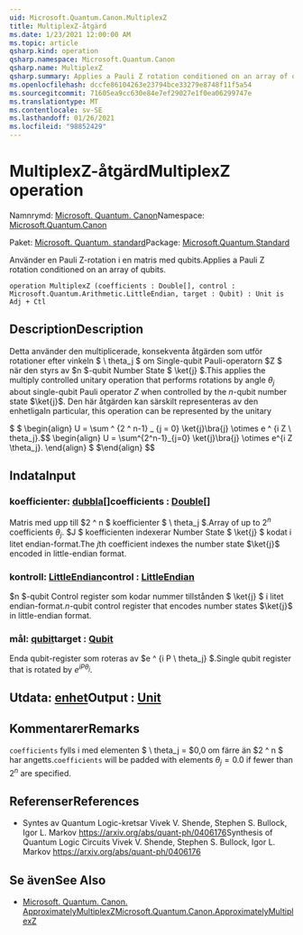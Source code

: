 ```yaml
---
uid: Microsoft.Quantum.Canon.MultiplexZ
title: MultiplexZ-åtgärd
ms.date: 1/23/2021 12:00:00 AM
ms.topic: article
qsharp.kind: operation
qsharp.namespace: Microsoft.Quantum.Canon
qsharp.name: MultiplexZ
qsharp.summary: Applies a Pauli Z rotation conditioned on an array of qubits.
ms.openlocfilehash: dccfe86104263e23794bce33279e8748f11f5a54
ms.sourcegitcommit: 71605ea9cc630e84e7ef29027e1f0ea06299747e
ms.translationtype: MT
ms.contentlocale: sv-SE
ms.lasthandoff: 01/26/2021
ms.locfileid: "98852429"
---
```

# <a name="multiplexz-operation"></a><span data-ttu-id="a092e-102">MultiplexZ-åtgärd</span><span class="sxs-lookup"><span data-stu-id="a092e-102">MultiplexZ operation</span></span>

<span data-ttu-id="a092e-103">Namnrymd: [Microsoft. Quantum. Canon](xref:Microsoft.Quantum.Canon)</span><span class="sxs-lookup"><span data-stu-id="a092e-103">Namespace: [Microsoft.Quantum.Canon](xref:Microsoft.Quantum.Canon)</span></span>

<span data-ttu-id="a092e-104">Paket: [Microsoft. Quantum. standard](https://nuget.org/packages/Microsoft.Quantum.Standard)</span><span class="sxs-lookup"><span data-stu-id="a092e-104">Package: [Microsoft.Quantum.Standard](https://nuget.org/packages/Microsoft.Quantum.Standard)</span></span>


<span data-ttu-id="a092e-105">Använder en Pauli Z-rotation i en matris med qubits.</span><span class="sxs-lookup"><span data-stu-id="a092e-105">Applies a Pauli Z rotation conditioned on an array of qubits.</span></span>

```qsharp
operation MultiplexZ (coefficients : Double[], control : Microsoft.Quantum.Arithmetic.LittleEndian, target : Qubit) : Unit is Adj + Ctl
```


## <a name="description"></a><span data-ttu-id="a092e-106">Description</span><span class="sxs-lookup"><span data-stu-id="a092e-106">Description</span></span>

<span data-ttu-id="a092e-107">Detta använder den multiplicerade, konsekventa åtgärden som utför rotationer efter vinkeln $ \ theta_j $ om Single-qubit Pauli-operatorn $Z $ när den styrs av $n $-qubit Number State $ \ket{j} $.</span><span class="sxs-lookup"><span data-stu-id="a092e-107">This applies the multiply controlled unitary operation that performs rotations by angle $\theta_j$ about single-qubit Pauli operator $Z$ when controlled by the $n$-qubit number state $\ket{j}$.</span></span>
<span data-ttu-id="a092e-108">Den här åtgärden kan särskilt representeras av den enhetliga</span><span class="sxs-lookup"><span data-stu-id="a092e-108">In particular, this operation can be represented by the unitary</span></span>

<span data-ttu-id="a092e-109">$ $ \begin{align} U = \sum ^ {2 ^ n-1} _ {j = 0} \ket{j}\bra{j} \otimes e ^ {i Z \ theta_j}.</span><span class="sxs-lookup"><span data-stu-id="a092e-109">$$ \begin{align} U = \sum^{2^n-1}_{j=0} \ket{j}\bra{j} \otimes e^{i Z \theta_j}.</span></span>
<span data-ttu-id="a092e-110">\end{align} $ $</span><span class="sxs-lookup"><span data-stu-id="a092e-110">\end{align} $$</span></span>

## <a name="input"></a><span data-ttu-id="a092e-111">Indata</span><span class="sxs-lookup"><span data-stu-id="a092e-111">Input</span></span>

### <a name="coefficients--double"></a><span data-ttu-id="a092e-112">koefficienter: [dubbla](xref:microsoft.quantum.lang-ref.double)[]</span><span class="sxs-lookup"><span data-stu-id="a092e-112">coefficients : [Double](xref:microsoft.quantum.lang-ref.double)[]</span></span>

<span data-ttu-id="a092e-113">Matris med upp till $2 ^ n $ koefficienter $ \ theta_j $.</span><span class="sxs-lookup"><span data-stu-id="a092e-113">Array of up to $2^n$ coefficients $\theta_j$.</span></span> <span data-ttu-id="a092e-114">$J $ koefficienten indexerar Number State $ \ket{j} $ kodat i litet endian-format.</span><span class="sxs-lookup"><span data-stu-id="a092e-114">The $j$th coefficient indexes the number state $\ket{j}$ encoded in little-endian format.</span></span>


### <a name="control--littleendian"></a><span data-ttu-id="a092e-115">kontroll: [LittleEndian](xref:Microsoft.Quantum.Arithmetic.LittleEndian)</span><span class="sxs-lookup"><span data-stu-id="a092e-115">control : [LittleEndian](xref:Microsoft.Quantum.Arithmetic.LittleEndian)</span></span>

<span data-ttu-id="a092e-116">$n $-qubit Control register som kodar nummer tillstånden $ \ket{j} $ i litet endian-format.</span><span class="sxs-lookup"><span data-stu-id="a092e-116">$n$-qubit control register that encodes number states $\ket{j}$ in little-endian format.</span></span>


### <a name="target--qubit"></a><span data-ttu-id="a092e-117">mål: [qubit](xref:microsoft.quantum.lang-ref.qubit)</span><span class="sxs-lookup"><span data-stu-id="a092e-117">target : [Qubit](xref:microsoft.quantum.lang-ref.qubit)</span></span>

<span data-ttu-id="a092e-118">Enda qubit-register som roteras av $e ^ {i P \ theta_j} $.</span><span class="sxs-lookup"><span data-stu-id="a092e-118">Single qubit register that is rotated by $e^{i P \theta_j}$.</span></span>



## <a name="output--unit"></a><span data-ttu-id="a092e-119">Utdata: [enhet](xref:microsoft.quantum.lang-ref.unit)</span><span class="sxs-lookup"><span data-stu-id="a092e-119">Output : [Unit](xref:microsoft.quantum.lang-ref.unit)</span></span>



## <a name="remarks"></a><span data-ttu-id="a092e-120">Kommentarer</span><span class="sxs-lookup"><span data-stu-id="a092e-120">Remarks</span></span>

<span data-ttu-id="a092e-121">`coefficients` fylls i med elementen $ \ theta_j = $0,0 om färre än $2 ^ n $ har angetts.</span><span class="sxs-lookup"><span data-stu-id="a092e-121">`coefficients` will be padded with elements $\theta_j = 0.0$ if fewer than $2^n$ are specified.</span></span>

## <a name="references"></a><span data-ttu-id="a092e-122">Referenser</span><span class="sxs-lookup"><span data-stu-id="a092e-122">References</span></span>

- <span data-ttu-id="a092e-123">Syntes av Quantum Logic-kretsar Vivek V. Shende, Stephen S. Bullock, Igor L. Markov https://arxiv.org/abs/quant-ph/0406176</span><span class="sxs-lookup"><span data-stu-id="a092e-123">Synthesis of Quantum Logic Circuits Vivek V. Shende, Stephen S. Bullock, Igor L. Markov https://arxiv.org/abs/quant-ph/0406176</span></span>

## <a name="see-also"></a><span data-ttu-id="a092e-124">Se även</span><span class="sxs-lookup"><span data-stu-id="a092e-124">See Also</span></span>

- [<span data-ttu-id="a092e-125">Microsoft. Quantum. Canon. ApproximatelyMultiplexZ</span><span class="sxs-lookup"><span data-stu-id="a092e-125">Microsoft.Quantum.Canon.ApproximatelyMultiplexZ</span></span>](xref:Microsoft.Quantum.Canon.ApproximatelyMultiplexZ)